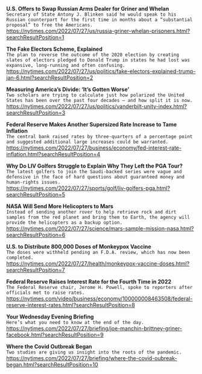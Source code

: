 **U.S. Offers to Swap Russian Arms Dealer for Griner and Whelan**\
`Secretary of State Antony J. Blinken said he would speak to his Russian counterpart for the first time in months about a “substantial proposal” to free the Americans.`\
https://nytimes.com/2022/07/27/us/russia-griner-whelan-prisoners.html?searchResultPosition=1

**The Fake Electors Scheme, Explained**\
`The plan to reverse the outcome of the 2020 election by creating slates of electors pledged to Donald Trump in states he had lost was expansive, long-running and often confusing.`\
https://nytimes.com/2022/07/27/us/politics/fake-electors-explained-trump-jan-6.html?searchResultPosition=2

**Measuring America’s Divide: ‘It’s Gotten Worse’**\
`Two scholars are trying to calculate just how polarized the United States has been over the past four decades — and how split it is now.`\
https://nytimes.com/2022/07/27/us/politics/vanderbilt-unity-index.html?searchResultPosition=3

**Federal Reserve Makes Another Supersized Rate Increase to Tame Inflation**\
`The central bank raised rates by three-quarters of a percentage point and suggested additional large increases could be warranted.`\
https://nytimes.com/2022/07/27/business/economy/fed-interest-rate-inflation.html?searchResultPosition=4

**Why Do LIV Golfers Struggle to Explain Why They Left the PGA Tour?**\
`The latest golfers to join the Saudi-backed series were vague and defensive in the face of hard questions about guaranteed money and human-rights issues.`\
https://nytimes.com/2022/07/27/sports/golf/liv-golfers-pga.html?searchResultPosition=5

**NASA Will Send More Helicopters to Mars**\
`Instead of sending another rover to help retrieve rock and dirt samples from the red planet and bring them to Earth, the agency will provide the helicopters as a backup option.`\
https://nytimes.com/2022/07/27/science/mars-sample-mission-nasa.html?searchResultPosition=6

**U.S. to Distribute 800,000 Doses of Monkeypox Vaccine**\
`The doses were withheld pending an F.D.A. review, which has now been completed.`\
https://nytimes.com/2022/07/27/health/monkeypox-vaccine-doses.html?searchResultPosition=7

**Federal Reserve Raises Interest Rate for the Fourth Time in 2022**\
`The Federal Reserve chair, Jerome H. Powell, spoke to reporters after officials met to raise rates.`\
https://nytimes.com/video/business/economy/100000008463508/federal-reserve-interest-rates.html?searchResultPosition=8

**Your Wednesday Evening Briefing**\
`Here’s what you need to know at the end of the day.`\
https://nytimes.com/2022/07/27/briefing/joe-manchin-brittney-griner-facebook.html?searchResultPosition=9

**Where the Covid Outbreak Began**\
`Two studies are giving us insight into the roots of the pandemic.`\
https://nytimes.com/2022/07/27/briefing/where-the-covid-oubreak-began.html?searchResultPosition=10

